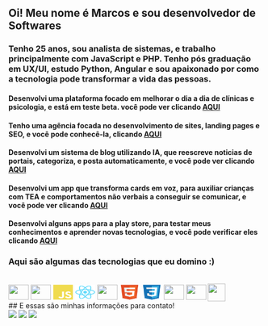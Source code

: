 ## Oi! Meu nome é Marcos e sou desenvolvedor de Softwares
### Tenho 25 anos, sou analista de sistemas, e trabalho principalmente com JavaScript e PHP. Tenho pós graduação em UX/UI, estudo Python, Angular e sou apaixonado por como a tecnologia pode transformar a vida das pessoas.
#### Desenvolvi uma plataforma focado em melhorar o dia a dia de clínicas e psicologia, e está em teste beta. você pode ver clicando <a href="https://psiche.app.br">AQUI</a>
#### Tenho uma agência focada no desenvolvimento de sites, landing pages e SEO, e você pode conhecê-la, clicando <a href="https://sancalproducoes.com.br">AQUI</a>
#### Desenvolvi um sistema de blog utilizando IA, que reescreve noticias de portais, categoriza, e posta automaticamente, e você pode ver clicando <a href="https://sancalproducoes.com.br/news">AQUI</a>
#### Desenvolvi um app que transforma cards em voz, para auxiliar crianças com TEA e comportamentos não verbais a conseguir se comunicar, e você pode ver clicando <a href="https://play.google.com/store/apps/details?id=com.sancal.falafacil&hl=pt_BR">AQUI</a>
#### Desenvolvi alguns apps para a play store, para testar meus conhecimentos e aprender novas tecnologias, e você pode verificar eles clicando <a href="https://play.google.com/store/apps/dev?id=6809818466029255545&hl=pt_BR">AQUI</a>

### Aqui são algumas das tecnologias que eu domino :)
<div style="display: inline_block"><br>
  <img align="center" height="30" width="40" src="https://cdn.jsdelivr.net/gh/devicons/devicon/icons/photoshop/photoshop-plain.svg">
  <img align="center" height="30" width="40" src="https://cdn.jsdelivr.net/gh/devicons/devicon/icons/illustrator/illustrator-plain.svg">
  <img align="center" height="30" width="40" src="https://raw.githubusercontent.com/devicons/devicon/master/icons/javascript/javascript-plain.svg">
  <img align="center" height="30" width="40" src="https://raw.githubusercontent.com/devicons/devicon/master/icons/react/react-original.svg">
  <img align="center" height="30" width="40" src="https://cdn.jsdelivr.net/gh/devicons/devicon/icons/angularjs/angularjs-original.svg">
  <img align="center" height="30" width="40" src="https://raw.githubusercontent.com/devicons/devicon/master/icons/html5/html5-original.svg">
  <img align="center" height="30" width="40" src="https://raw.githubusercontent.com/devicons/devicon/master/icons/css3/css3-original.svg">
  <img align="center" height="30" width="40" src="https://cdn.jsdelivr.net/gh/devicons/devicon/icons/postgresql/postgresql-original.svg">
  <img align="center" height="30" width="40" src="https://cdn.jsdelivr.net/gh/devicons/devicon/icons/mysql/mysql-original.svg">
  <a href="https://marcossancal.github.io/"><img align="center" height="35" width="35" src=https://icones.pro/wp-content/uploads/2021/06/icone-github-grise.png"></a>
</div>
## E essas são minhas informações para contato!
<div> 
  <a href="https://instagram.com/marcossancal" target="_blank"><img src="https://img.shields.io/badge/-Instagram-%23E4405F?style=for-the-badge&logo=instagram&logoColor=white" target="_blank"></a>
  <a href = "mailto:marcos.sanches@sancalproducoes.com"><img src="https://img.shields.io/badge/-Gmail-%23333?style=for-the-badge&logo=gmail&logoColor=white" target="_blank"></a>
  <a href="https://www.linkedin.com/in/marcossancal" target="_blank"><img src="https://img.shields.io/badge/-LinkedIn-%230077B5?style=for-the-badge&logo=linkedin&logoColor=white" target="_blank"></a> 
</div>
